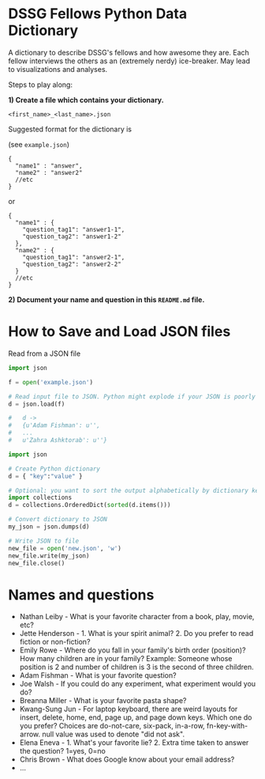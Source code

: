 DSSG Fellows Python Data Dictionary
============

A dictionary to describe DSSG's fellows and how awesome they are. Each fellow interviews the others as an (extremely nerdy) ice-breaker. May lead to visualizations and analyses.

Steps to play along:

**1) Create a file which contains your dictionary.**

`<first_name>_<last_name>.json`

Suggested format for the dictionary is

(see `example.json`)

```
{
  "name1" : "answer",
  "name2" : "answer2"
  //etc
}
```

or

```
{
  "name1" : {
    "question_tag1": "answer1-1",
    "question_tag2": "answer1-2"
  },
  "name2" : {
    "question_tag1": "answer2-1",
    "question_tag2": "answer2-2"
  }
  //etc
}
```

**2) Document your name and question in this `README.md` file.**

How to Save and Load JSON files
====

Read from a JSON file

```python
import json

f = open('example.json')

# Read input file to JSON. Python might explode if your JSON is poorly formatted!
d = json.load(f)

#   d ->
#   {u'Adam Fishman': u'',
#   ...
#   u'Zahra Ashktorab': u''}
```

```python
import json

# Create Python dictionary
d = { "key":"value" }

# Optional: you want to sort the output alphabetically by dictionary key?
import collections
d = collections.OrderedDict(sorted(d.items()))

# Convert dictionary to JSON
my_json = json.dumps(d)

# Write JSON to file
new_file = open('new.json', 'w')
new_file.write(my_json)
new_file.close()
```

Names and questions
====

- Nathan Leiby - What is your favorite character from a book, play, movie, etc?
- Jette Henderson - 1. What is your spirit animal? 2. Do you prefer to read fiction or non-fiction?
- Emily Rowe - Where do you fall in your family's birth order (position)? How many children are in your family? Example: Someone whose position is 2 and number of children is 3 is the second of three children.
- Adam Fishman - What is your favorite question?
- Joe Walsh - If you could do any experiment, what experiment would you do?
- Breanna Miller - What is your favorite pasta shape?
- Kwang-Sung Jun - For laptop keyboard, there are weird layouts for insert, delete, home, end, page up, and page down keys. Which one do you prefer? Choices are do-not-care, six-pack, in-a-row, fn-key-with-arrow. null value was used to denote "did not ask".
- Elena Eneva - 1. What's your favorite lie? 2. Extra time taken to answer the question? 1=yes, 0=no
- Chris Brown - What does Google know about your email address?
- ...
